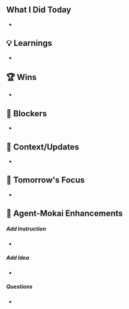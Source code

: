 

## What I Did Today

-



## 💡 Learnings

-



## 🏆 Wins

-



## 🚨 Blockers

-



## 📝 Context/Updates

-



## 🎯 Tomorrow's Focus

-


## 🤖 Agent-Mokai Enhancements

##### Add Instruction

-

##### Add Idea

-

##### Questions

-
